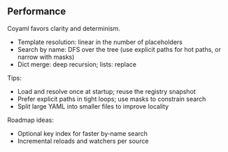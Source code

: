 ## Performance

Coyaml favors clarity and determinism.

- Template resolution: linear in the number of placeholders
- Search by name: DFS over the tree (use explicit paths for hot paths, or narrow with masks)
- Dict merge: deep recursion; lists: replace

Tips:
- Load and resolve once at startup; reuse the registry snapshot
- Prefer explicit paths in tight loops; use masks to constrain search
- Split large YAML into smaller files to improve locality

Roadmap ideas:
- Optional key index for faster by‑name search
- Incremental reloads and watchers per source


